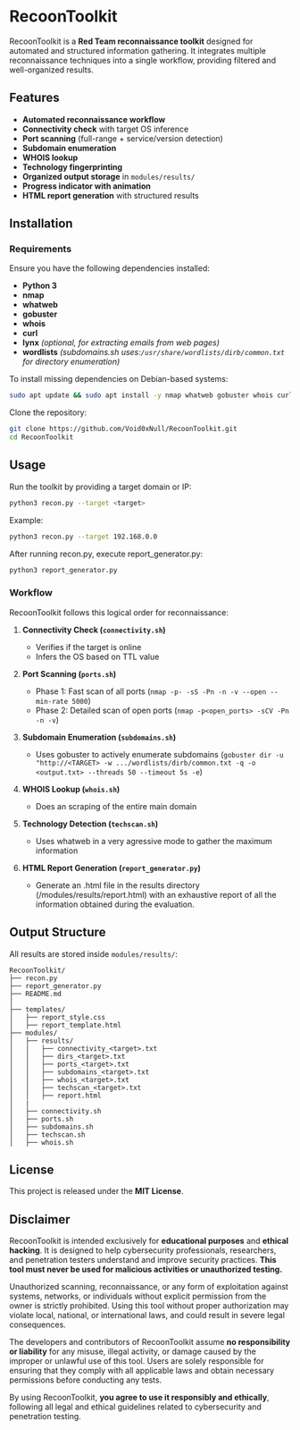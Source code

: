 # RecoonToolkit

RecoonToolkit is a **Red Team reconnaissance toolkit** designed for automated and structured information gathering. It integrates multiple reconnaissance techniques into a single workflow, providing filtered and well-organized results.

## Features

- **Automated reconnaissance workflow**
- **Connectivity check** with target OS inference
- **Port scanning** (full-range + service/version detection)
- **Subdomain enumeration**
- **WHOIS lookup**
- **Technology fingerprinting**
- **Organized output storage** in `modules/results/`
- **Progress indicator with animation**
- **HTML report generation** with structured results

## Installation

### Requirements
Ensure you have the following dependencies installed:

- **Python 3**
- **nmap**
- **whatweb**
- **gobuster**
- **whois**
- **curl**
- **lynx** *(optional, for extracting emails from web pages)*
- **wordlists** *(subdomains.sh uses:`/usr/share/wordlists/dirb/common.txt` for directory enumeration)*

To install missing dependencies on Debian-based systems:
```bash
sudo apt update && sudo apt install -y nmap whatweb gobuster whois curl lynx wordlists
```

Clone the repository:
```bash
git clone https://github.com/Void0xNull/RecoonToolkit.git
cd RecoonToolkit
```

## Usage

Run the toolkit by providing a target domain or IP:
```bash
python3 recon.py --target <target>
```

Example:
```bash
python3 recon.py --target 192.168.0.0
```
After running recon.py, execute report_generator.py:
```bash
python3 report_generator.py
```


### Workflow
RecoonToolkit follows this logical order for reconnaissance:

1. **Connectivity Check (`connectivity.sh`)**
   - Verifies if the target is online
   - Infers the OS based on TTL value

2. **Port Scanning (`ports.sh`)**
   - Phase 1: Fast scan of all ports (`nmap -p- -sS -Pn -n -v --open --min-rate 5000`)
   - Phase 2: Detailed scan of open ports (`nmap -p<open_ports> -sCV -Pn -n -v`)

3. **Subdomain Enumeration (`subdomains.sh`)**
   - Uses gobuster to actively enumerate subdomains (`gobuster dir -u "http://<TARGET> -w .../wordlists/dirb/common.txt -q -o <output.txt> --threads 50 --timeout 5s -e`)

4. **WHOIS Lookup (`whois.sh`)**
   - Does an scraping of the entire main domain

5. **Technology Detection (`techscan.sh`)**
   - Uses whatweb in a very agressive mode to gather the maximum information

6. **HTML Report Generation (`report_generator.py`)**
   - Generate an .html file in the results directory (/modules/results/report.html) with an exhaustive report of all the information obtained during the evaluation.

## Output Structure

All results are stored inside `modules/results/`:

```
RecoonToolkit/
├── recon.py
├── report_generator.py
├── README.md
│  
├── templates/
│   ├── report_style.css
│   ├── report_template.html
├── modules/
│   ├── results/
│   │   ├── connectivity_<target>.txt
│   │   ├── dirs_<target>.txt
│   │   ├── ports_<target>.txt
│   │   ├── subdomains_<target>.txt
│   │   ├── whois_<target>.txt
│   │   ├── techscan_<target>.txt
│   │   ├── report.html
│   |
│   ├── connectivity.sh
│   ├── ports.sh
│   ├── subdomains.sh
│   ├── techscan.sh
│   ├── whois.sh
```

## License

This project is released under the **MIT License**.

## Disclaimer

RecoonToolkit is intended exclusively for **educational purposes** and **ethical hacking**. It is designed to help cybersecurity professionals, researchers, and penetration testers understand and improve security practices. **This tool must never be used for malicious activities or unauthorized testing.**

Unauthorized scanning, reconnaissance, or any form of exploitation against systems, networks, or individuals without explicit permission from the owner is strictly prohibited. Using this tool without proper authorization may violate local, national, or international laws, and could result in severe legal consequences.

The developers and contributors of RecoonToolkit assume **no responsibility or liability** for any misuse, illegal activity, or damage caused by the improper or unlawful use of this tool. Users are solely responsible for ensuring that they comply with all applicable laws and obtain necessary permissions before conducting any tests.

By using RecoonToolkit, **you agree to use it responsibly and ethically**, following all legal and ethical guidelines related to cybersecurity and penetration testing.


